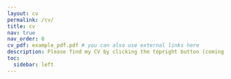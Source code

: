 ```yaml
---
layout: cv
permalink: /cv/
title: cv
nav: true
nav_order: 8
cv_pdf: example_pdf.pdf # you can also use external links here
description: Please find my CV by clicking the topright button (coming soon)
toc:
  sidebar: left
---
```

